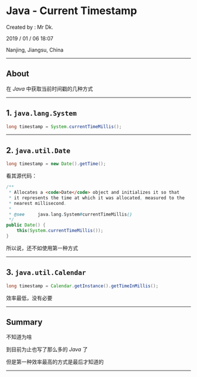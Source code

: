 # Java - Current Timestamp

Created by : Mr Dk.

2019 / 01 / 06 18:07

Nanjing, Jiangsu, China

---

## About

在 _Java_ 中获取当前时间戳的几种方式

---

## 1. `java.lang.System`

```java
long timestamp = System.currentTimeMillis();
```

---

## 2. `java.util.Date`

```java
long timestamp = new Date().getTime();
```

看其源代码：

```java
/**
 * Allocates a <code>Date</code> object and initializes it so that
 * it represents the time at which it was allocated, measured to the
 * nearest millisecond.
 *
 * @see     java.lang.System#currentTimeMillis()
 */
public Date() {
    this(System.currentTimeMillis());
}
```

所以说，还不如使用第一种方式

---

## 3. `java.util.Calendar`

```java
long timestamp = Calendar.getInstance().getTimeInMillis();
```

效率最低，没有必要

---

## Summary

不知道为啥

到目前为止也写了那么多的 _Java_ 了

但是第一种效率最高的方式是最后才知道的

---

